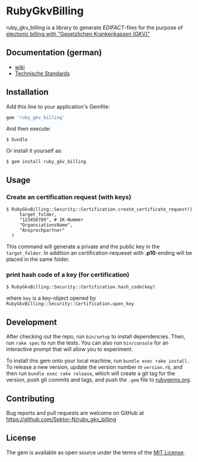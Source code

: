 # RubyGkvBilling

ruby_gkv_billing is a library to generate *EDIFACT*-files for the purpose of [electonic billing with "Gesetzlichen Krankenkassen (GKV)"](https://www.gkv-datenaustausch.de/)

## Documentation (german)

* [wiki](https://github.com/Sektor-N/ruby_gkv_billing/wiki)
* [Technische Standards](https://www.gkv-datenaustausch.de/leistungserbringer/sonstige_leistungserbringer/sonstige_leistungserbringer.jsp)

## Installation

Add this line to your application's Gemfile:

```ruby
gem 'ruby_gkv_billing'
```

And then execute:

    $ bundle

Or install it yourself as:

    $ gem install ruby_gkv_billing

## Usage

### Create an certification request (with keys)

    $ RubyGkvBilling::Security::Certification.create_certificate_request!(
         target_folder,
         "123456789", # IK-Nummer
         "OrgansiationsName",
         "Ansprechpartner"
      )

This command will generate a private and the public key in the `target_folder`. In addition an certification-requeset with **.p10**-ending will be placed in the same folder.

### print hash code of a key (for certification)

    $ RubyGkvBilling::Security::Certification.hash_code(key)

where `key` is a key-object opened by `RubyGkvBilling::Security::Certification.open_key`

## Development

After checking out the repo, run `bin/setup` to install dependencies. Then, run `rake spec` to run the tests. You can also run `bin/console` for an interactive prompt that will allow you to experiment.

To install this gem onto your local machine, run `bundle exec rake install`. To release a new version, update the version number in `version.rb`, and then run `bundle exec rake release`, which will create a git tag for the version, push git commits and tags, and push the `.gem` file to [rubygems.org](https://rubygems.org).

## Contributing

Bug reports and pull requests are welcome on GitHub at https://github.com/Sektor-N/ruby_gkv_billing

## License

The gem is available as open source under the terms of the [MIT License](https://opensource.org/licenses/MIT).
